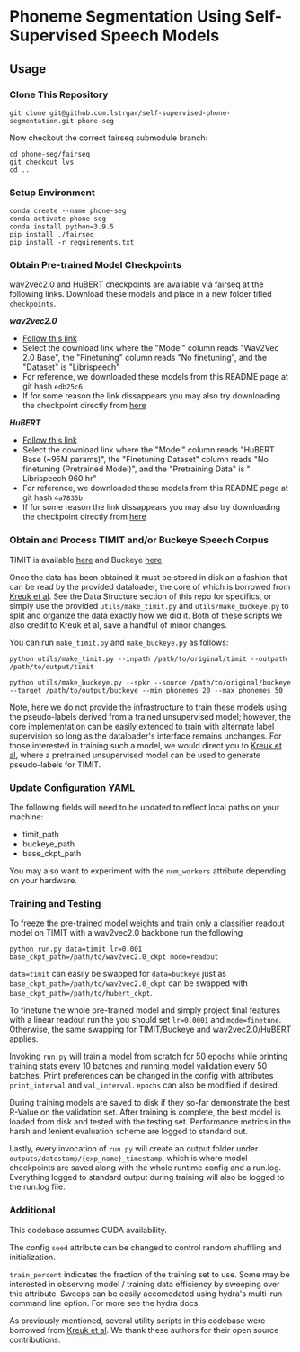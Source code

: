# Phoneme Segmentation Using Self-Supervised Speech Models

## Usage

### Clone This Repository

`git clone git@github.com:lstrgar/self-supervised-phone-segmentation.git phone-seg`

Now checkout the correct fairseq submodule branch: 

```
cd phone-seg/fairseq
git checkout lvs
cd ..
```

### Setup Environment
```
conda create --name phone-seg
conda activate phone-seg
conda install python=3.9.5
pip install ./fairseq
pip install -r requirements.txt
```

### Obtain Pre-trained Model Checkpoints
wav2vec2.0 and HuBERT checkpoints are available via fairseq at the following links. Download these models and place in a new folder titled `checkpoints`. 

***wav2vec2.0***
- [Follow this link](https://github.com/facebookresearch/fairseq/blob/main/examples/wav2vec/README.md#pre-trained-models)
- Select the download link where the "Model" column reads "Wav2Vec 2.0 Base", the "Finetuning" column reads "No finetuning", and the "Dataset" is "Librispeech"
- For reference, we downloaded these models from this README page at git hash `edb25c6`
- If for some reason the link dissappears you may also try downloading the checkpoint directly from [here](https://dl.fbaipublicfiles.com/fairseq/wav2vec/wav2vec_small.pt)

***HuBERT***
- [Follow this link](https://github.com/facebookresearch/fairseq/blob/main/examples/hubert/README.md#pre-trained-and-fine-tuned-asr-models)
- Select the download link where the "Model" column reads "HuBERT Base (~95M params)", the "Finetuning Dataset" column reads "No finetuning (Pretrained Model)", and the "Pretraining Data" is "	Librispeech 960 hr"
- For reference, we downloaded these models from this README page at git hash `4a7835b`
- If for some reason the link dissappears you may also try downloading the checkpoint directly from [here](https://dl.fbaipublicfiles.com/hubert/hubert_base_ls960.pt)

### Obtain and Process TIMIT and/or Buckeye Speech Corpus

TIMIT is available [here](https://catalog.ldc.upenn.edu/LDC93S1) and Buckeye [here](https://buckeyecorpus.osu.edu/). 

Once the data has been obtained it must be stored in disk an a fashion that can be read by the provided dataloader, the core of which is borrowed from [Kreuk et al](https://github.com/felixkreuk/UnsupSeg). See the Data Structure section of this repo for specifics, or simply use the provided `utils/make_timit.py` and `utils/make_buckeye.py` to split and organize the data exactly how we did it. Both of these scripts we also credit to Kreuk et al, save a handful of minor changes. 

You can run `make_timit.py` and `make_buckeye.py` as follows:

`python utils/make_timit.py --inpath /path/to/original/timit --outpath /path/to/output/timit`

`python utils/make_buckeye.py --spkr --source /path/to/original/buckeye --target /path/to/output/buckeye --min_phonemes 20 --max_phonemes 50`

Note, here we do not provide the infrastructure to train these models using the pseudo-labels derived from a trained unsupervised model; however, the core implementation can be easily extended to train with alternate label supervision so long as the dataloader's interface remains unchanges. For those interested in training such a model, we would direct you to [Kreuk et al](https://github.com/felixkreuk/UnsupSeg), where a pretrained unsupervised model can be used to generate pseudo-labels for TIMIT. 

### Update Configuration YAML

The following fields will need to be updated to reflect local paths on your machine:

- timit_path
- buckeye_path
- base_ckpt_path

You may also want to experiment with the `num_workers` attribute depending on your hardware. 

### Training and Testing

To freeze the pre-trained model weights and train only a classifier readout model on TIMIT with a wav2vec2.0 backbone run the following
 
`python run.py data=timit lr=0.001 base_ckpt_path=/path/to/wav2vec2.0_ckpt mode=readout`

`data=timit` can easily be swapped for `data=buckeye` just as `base_ckpt_path=/path/to/wav2vec2.0_ckpt` can be swapped with `base_ckpt_path=/path/to/hubert_ckpt`. 

To finetune the whole pre-trained model and simply project final features with a linear readout run the you should set `lr=0.0001` and `mode=finetune`. Otherwise, the same swapping for TIMIT/Buckeye and wav2vec2.0/HuBERT applies. 

Invoking `run.py` will train a model from scratch for 50 epochs while printing training stats every 10 batches and running model validation every 50 batches. Print preferences can be changed in the config with attributes `print_interval` and `val_interval`. `epochs` can also be modified if desired.

During training models are saved to disk if they so-far demonstrate the best R-Value on the validation set. After training is complete, the best model is loaded from disk and tested with the testing set. Performance metrics in the harsh and lenient evaluation scheme are logged to standard out. 

Lastly, every invocation of `run.py` will create an output folder under `outputs/datestamp/{exp_name}_timestamp`, which is where model checkpoints are saved along with the whole runtime config and a run.log. Everything logged to standard output during training will also be logged to the run.log file. 

### Additional

This codebase assumes CUDA availability.

The config `seed` attribute can be changed to control random shuffling and initialization. 

`train_percent` indicates the fraction of the training set to use. Some may be interested in observing model / training data efficiency by sweeping over this attribute. Sweeps can be easily accomodated using hydra's multi-run command line option. For more see the hydra docs. 

As previously mentioned, several utility scripts in this codebase were borrowed from [Kreuk et al](https://github.com/felixkreuk/UnsupSeg). We thank these authors for their open source contributions. 
